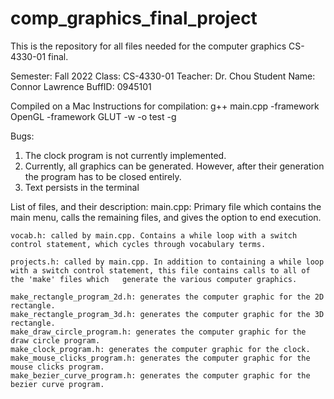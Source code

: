 # comp_graphics_final_project
This is the repository for all files needed for the computer graphics CS-4330-01 final.

Semester: Fall 2022
Class: CS-4330-01
Teacher: Dr. Chou
Student Name: Connor Lawrence
BuffID: 0945101

Compiled on a Mac
Instructions for compilation: g++ main.cpp -framework OpenGL -framework GLUT -w -o test -g

Bugs: 
1) The clock program is not currently implemented.
2) Currently, all graphics can be generated. However, after their generation the program has to be closed entirely. 
3) Text persists in the terminal

List of files, and their description:
    main.cpp: Primary file which contains the main menu, calls the remaining files, and gives the option to end execution.

    vocab.h: called by main.cpp. Contains a while loop with a switch control statement, which cycles through vocabulary terms.
    
    projects.h: called by main.cpp. In addition to containing a while loop with a switch control statement, this file contains calls to all of the 'make' files which   generate the various computer graphics.
    
    make_rectangle_program_2d.h: generates the computer graphic for the 2D rectangle.
    make_rectangle_program_3d.h: generates the computer graphic for the 3D rectangle.
    make_draw_circle_program.h: generates the computer graphic for the draw circle program.
    make_clock_program.h: generates the computer graphic for the clock.
    make_mouse_clicks_program.h: generates the computer graphic for the mouse clicks program.
    make_bezier_curve_program.h: generates the computer graphic for the bezier curve program.
